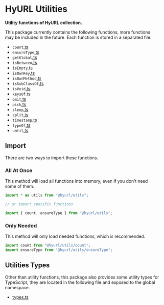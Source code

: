 # HyURL Utilities

**Utility functions of HyURL collection.**

This package currently contains the following functions, more functions may be
included in the future. Each function is stored in a separated file.

- `count`[.ts](./src/count.ts)
- `ensureType`[.ts](./src/ensureType.ts)
- `getGlobal`[.ts](./src/getGlobal.ts)
- `isBetween`[.ts](./src/isBetween.ts)
- `isEmpty`[.ts](./src/isEmpty.ts)
- `isOwnKey`[.ts](./src/isOwnKey.ts)
- `isOwnMethod`[.ts](./src/isOwnMethod.ts)
- `isSubClassOf`[.ts](./src/isSubClassOf.ts)
- `isVoid`[.ts](./src/isVoid.ts)
- `keysOf`[.ts](./src/keysOf.ts)
- `omit`[.ts](./src/omit.ts)
- `pick`[.ts](./src/pick.ts)
- `sleep`[.ts](./src/sleep.ts)
- `split`[.ts](https://github.com/hyurl/split-any/blob/master/index.d.ts)
- `timestamp`[.ts](./src/timestamp.ts)
- `typeOf`[.ts](./src/typeOf.ts)
- `until`[.ts](./src/until.ts)

## Import

There are two ways to import these functions.

### All At Once

This method will load all functions into memory, even if you don't need some of
them.

```ts
import * as utils from "@hyurl/utils";

// or import specific functions

import { count, ensureType } from "@hyurl/utils";
```

### Only Needed

This method will only load needed functions, which is recommended.

```ts
import count from "@hyurl/utils/count";
import ensureType from "@hyurl/utils/ensureType";
```

## Utilities Types

Other than utility functions, this package also provides some utility types for
TypeScript, they are located in the following file and exposed to the global
namespace.

- [types.ts](./src/types.ts)